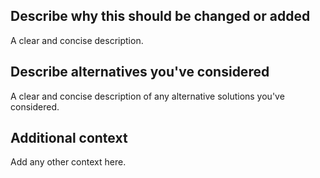 <!--- Edit README.md and/or index.json to show what you want to change -->
<!--- This pr will result in a poll on Discord. If you get the majority on your side it will be included in the standard -->
<!--- Please create a seperate pull request for each of the changes you want where possible. Polls are done for the complete pr -->

## Describe why this should be changed or added
A clear and concise description.

## Describe alternatives you've considered
A clear and concise description of any alternative solutions you've considered.

## Additional context
Add any other context here.
